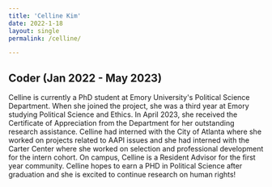 ```yaml
---
title: 'Celline Kim'
date: 2022-1-18
layout: single
permalink: /celline/

---
```


Coder (Jan 2022 - May 2023)
-----

Celline is currently a PhD student at Emory University's Political Science Department. When she joined the project, she was a third year at Emory studying Political Science and Ethics. In April 2023, she received the Certificate of Appreciation from the Department for her outstanding research assistance. Celline had interned with the City of Atlanta where she worked on projects related to AAPI issues and she had interned with the Carter Center where she worked on selection and professional development for the intern cohort. On campus, Celline is a Resident Advisor for the first year community. Celline hopes to earn a PHD in Political Science after graduation and she is excited to continue research on human rights!
